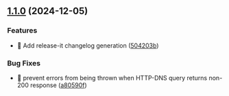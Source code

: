 

## [1.1.0](https://github.com/cunneen/terraform-dns-http-json/compare/v1.0.1...v1.1.0) (2024-12-05)

### Features

* :memo: Add release-it changelog generation ([504203b](https://github.com/cunneen/terraform-dns-http-json/commit/504203b75bca4247094067832b47284dd2ed3a43))

### Bug Fixes

* :bug: prevent errors from being thrown when HTTP-DNS query returns non-200 response ([a80590f](https://github.com/cunneen/terraform-dns-http-json/commit/a80590f9b74efbdd4c7e9b5bc8669a66033e3618))
